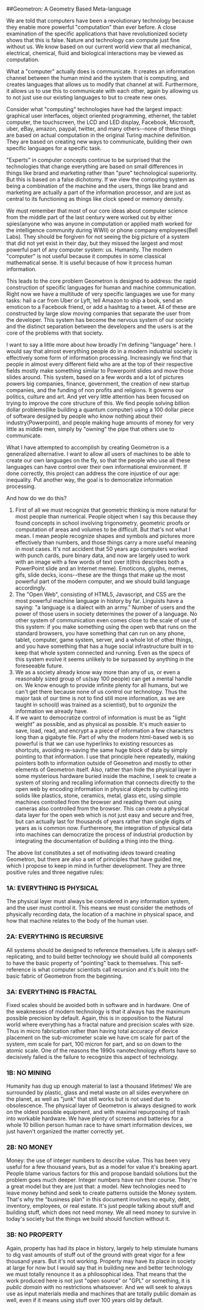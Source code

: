 ##Geometron: A Geometry Based Meta-language

We are told that computers have been a revolutionary technology because they enable more powerful "computation" than ever before.  A close examination of the specific applications that have revolutionized society shows that this is false.  Nature and technology can compute just fine without us.  We know based on our current world view that all mechanical, electrical, chemical, fluid and biological interactions may be viewed as computation.  

What a "computer" actually does is communicate.  It creates an information channel between the human mind and the system that is computing, and creates languages that allows us to modify that channel at will.  Furthermore, it allows us to use this to communicate with each other, again by allowing us to not just use our existing languages to but to create new ones.  

Consider what "computing" technologies have had the largest impact: graphical user interfaces, object oriented programming, ethernet, the tablet computer, the touchscreen, the LCD and LED display, Facebook, Microsoft, uber, eBay, amazon, paypal, twitter, and many others--none of these things are based on actual computation in the original Turing machine definition.  They are based on creating new ways to communicate, building their own specific languages for a specific task.  

"Experts" in computer concepts continue to be surprised that the technologies that change everything are based on small differences in things like brand and marketing rather than "pure" technological superiority.  But this is based on a false dichotomy.  If we view the computing system as being a combination of the machine and the users, things like brand and marketing are actually a part of the information processor, and are just as central to its functioning as things like clock speed or memory density.  

We must remember that most of our core ideas about computer science from the middle part of the last century were worked out by either spies(anyone who was anyone in computation or applied math worked for the intelligence community during WWII) or phone company employees(Bell Labs).  They should be forgiven for not seeing the big picture of a system that did not yet exist in their day, but they missed the largest and most powerful part of any computer system: us.  Humanity.  The modern "computer" is not useful because it computes in some classical mathematical sense.  It is useful because of how it process human information. 

This leads to the core problem Geometron is designed to address: the rapid construction of specific languages for human and machine communication.  Right now we have a multitude of very specific languages we use for many tasks: hail a car from Uber or Lyft, tell Amazon to ship a book, send an emoticon to a Facebook friend, or add a hashtag to a tweet.  All of these are constructed by large slow moving companies that separate the user from the developer.  This system has become the nervous system of our society and the distinct separation between the developers and the users is at the core of the problems with that society.  

I want to say a little more about how broadly I'm defining "language" here.  I would say that almost everything people do in a modern industrial society is effectively some form of information processing.  Increasingly we find that people in almost every different field who are at the top of their respective fields mostly make something similar to Powerpoint slides and move those slides around.  This system, based on a few words and a lot of pictures powers big companies, finance, government, the creation of new startup companies, and the funding of non profits and religions.  It governs our politics, culture and art.  And yet very little attention has been focused on trying to improve the core structure of this.  We find people solving billion dollar problems(like building a quantum computer) using a 100 dollar piece of software designed by people who know nothing about their industry(Powerpoint), and people making huge amounts of money for very little as middle men, simply by "owning" the pipe that others use to communicate.  

What I have attempted to accomplish by creating Geometron is a generalized alternative.  I want to allow all users of machines to be able to create our own languages on the fly, so that the people who use all these languages can have control over their own informational environment.  If done correctly, this project can address the core injustice of our age: inequality.  Put another way, the goal is to democratize information processing.  

And how do we do this?   

1. First of all we must recognize that geometric thinking is more natural for most people than numerical.  People object when I say this because they found concepts in school involving trigonometry, geometric proofs or computation of areas and volumes to be difficult.  But that's not what I mean.  I mean people recognize shapes and symbols and pictures more effectively than numbers, and those things carry a more useful meaning in most cases.  It's not accident that 50 years ago computers worked with punch cards, pure binary data, and now are largely used to work with an image with a few words of text over it(this describes both a PowerPoint slide and an Internet meme).  Emoticons, glyphs, memes, gifs, slide decks, icons--these are the things that make up the most powerful part of the modern computer, and we should build language accordingly.
2. The "Open Web", consisting of HTML5, Javascript, and CSS are the most powerful machine language in history by far.  Linguists have a saying: "a language is a dialect with an army."  Number of users and the power of those users in society determines the power of a language.  No other system of communication even comes close to the scale of use of this system: if you make something using the open web that runs on the standard browsers, you have something that can run on any phone, tablet, computer, game system, server, and a whole lot of other things, and you have something that has a huge social infrastructure built in to keep that whole system connected and running.  Even as the specs of this system evolve it seems unlikely to be surpassed by anything in the foreseeable future.  
3. We as a society already know way more than any of us, or even a reasonably sized group of us(say 100 people) can get a mental handle on.  We know enough to provide infinite plenty for all humans, but we can't get there because none of us control our technology. Thus the major task of our time is not to find still more information, as we are taught in school(I was trained as a scientist), but to *organize* the information we already have.   
4. If we want to democratize control of information is must be as "light weight" as possible, and as physical as possible.  It's much easier to save, load, read, and encrypt a a piece of information a few characters long than a gigabyte file.  Part of why the modern html-based web is so powerful is that we can use hyperlinks to existing resources as shortcuts, avoiding re-saving the same huge block of data by simply pointing to that information.  I use that principle here repeatedly, making pointers both to information outside of Geometron and mostly to other elements of Geometron itself.  Also, rather than hide the physical layer in some mysterious hardware buried inside the machine, I seek to create a system of storing and recalling information that connects directly to the open web by encoding information in physical objects by cutting into solids like plastics, stone, ceramics, metal, glass etc, using simple machines controlled from the browser and reading them out using cameras also controlled from the browser.  This can create a  physical data layer for the open web which is not just easy and secure and free, but can actually last for thousands of years rather than single digits of years as is common now.  Furthermore, the integration of physical data into machines can democratize the process of industrial production by integrating the documentation of building a thing into the thing.  

The above list constitutes a set of motivating *ideas* toward creating Geometron, but there are also a set of principles that have guided me, which I propose to keep in mind in further development.  They are three positive rules and three negative rules:

### 1A: EVERYTHING IS PHYSICAL
The physical layer must always be considered in any information system, and the user must control it.  This means we must consider the methods of physically recording data, the location of a machine in physical space, and how that machine relates to the body of the human user.

### 2A: EVERYTHING IS RECURSIVE
All systems should be designed to reference themselves.  Life is always self-replicating, and to build better technology we should build all components to have the basic property of "pointing" back to themselves.  This self-reference is what computer scientists call recursion and it's built into the basic fabric of Geometron from the beginning. 

### 3A: EVERYTHING IS FRACTAL

Fixed scales should be avoided both in software and in hardware.  One of the weaknesses of modern technology is that it always has the maximum possible precision by default.  Again, this is in opposition to the Natural world where everything has a fractal nature and precision scales with size.  Thus in micro fabrication rather than having total accuracy of device placement on the sub-micrometer scale we have cm scale for part of the system, mm scale for part, 100 micron for part, and so on down to the atomic scale.  One of the reasons the 1990s nanotechnology efforts have so decisively failed is the failure to recognize this aspect of technology.  

### 1B: NO MINING

Humanity has dug up enough material to last a thousand lifetimes!  We are surrounded by plastic, glass and metal waste on all sides everywhere on the planet, as well as "junk" that still works but is not used due to obsolescence.  The physical layer of Geometron is always designed to work on the oldest possible equipment, and with maximal repurposing of trash into workable hardware.  We have plenty of screens and batteries for a whole 10 billion person human race to have smart information devices, we just haven't organized the matter correctly yet. 

### 2B: NO MONEY

Money: the use of integer numbers to describe value.  This has been very useful for a few thousand years, but as a model for value it's breaking apart.  People blame various factors for this and propose bandaid solutions but the problem goes much deeper.  Integer numbers have run their course.  They're a great model but they are just that: a model.  New technologies need to leave money behind and seek to create patterns outside the Money system.  That's why the "business plan" in this document involves no equity, debt, inventory, employees, or real estate.  It's just people talking about stuff and building stuff, which does not need money.  We all need money to survive in today's society but the things we build should function without it.

### 3B: NO PROPERTY

Again, property has had its place in history, largely to help stimulate humans to dig vast amounts of stuff out of the ground with great vigor for a few thousand years.  But it's not working.  Property may have its place in society at large for now but I would say that in building new and better technology we must totally renounce it as a philosophical idea.  That means that the work produced here is not just "open source" or "GPL" or something, it is *public domain* with no restrictions whatsoever.  And we will seek to always use as input materials media and machines that are totally public domain as well, even if it means using stuff over 100 years old by default.  



